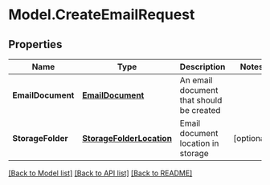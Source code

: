 # Model.CreateEmailRequest

## Properties
Name | Type | Description | Notes
------------ | ------------- | ------------- | -------------
**EmailDocument** | [**EmailDocument**](EmailDocument.md) | An email document that should be created | 
**StorageFolder** | [**StorageFolderLocation**](StorageFolderLocation.md) | Email document location in storage | [optional] 



[[Back to Model list]](README.md#documentation-for-models) [[Back to API list]](README.md#documentation-for-api-endpoints) [[Back to README]](README.md)


